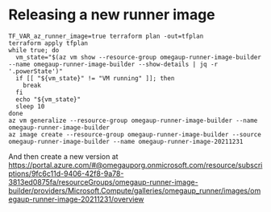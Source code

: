 # Releasing a new runner image

```shell
TF_VAR_az_runner_image=true terraform plan -out=tfplan
terraform apply tfplan
while true; do
  vm_state="$(az vm show --resource-group omegaup-runner-image-builder --name omegaup-runner-image-builder --show-details | jq -r '.powerState')"
  if [[ "${vm_state}" != "VM running" ]]; then
    break
  fi
  echo "${vm_state}"
  sleep 10
done
az vm generalize --resource-group omegaup-runner-image-builder --name omegaup-runner-image-builder
az image create --resource-group omegaup-runner-image-builder --source omegaup-runner-image-builder --name omegaup-runner-image-20211231
```

And then create a new version at https://portal.azure.com/#@omegauporg.onmicrosoft.com/resource/subscriptions/9fc6c11d-9406-42f8-9a78-3813ed0875fa/resourceGroups/omegaup-runner-image-builder/providers/Microsoft.Compute/galleries/omegaup_runner/images/omegaup-runner-image-20211231/overview
